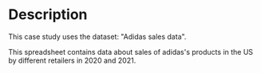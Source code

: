 # Description

This case study uses the dataset: "Adidas sales data".

This spreadsheet contains data about sales of adidas's products in the US by different retailers in 2020 and 2021.



